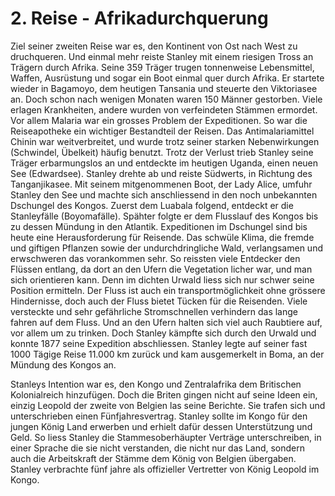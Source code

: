 # 2. Reise - Afrikadurchquerung

Ziel seiner zweiten Reise war es, den Kontinent von Ost nach West zu druchqueren. Und einmal mehr reiste Stanley mit einem riesigen Tross an Trägern durch Afrika. Seine 359 Träger trugen tonnenweise Lebensmittel, Waffen, Ausrüstung und sogar ein Boot einmal quer durch Afrika. 
Er startete wieder in Bagamoyo, dem heutigen Tansania und steuerte den Viktoriasee an. Doch schon nach wenigen Monaten waren 150 Männer gestorben. Viele erlagen Krankheiten, andere wurden von verfeindeten Stämmen ermordet. Vor allem Malaria war ein grosses Problem der Expeditionen. So war die Reiseapotheke ein wichtiger Bestandteil der Reisen. Das Antimalariamittel Chinin war weitverbreitet, und wurde trotz seiner starken Nebenwirkungen (Schwindel, Übelkeit) häufig benutzt. 
Trotz der Verlust trieb Stanley seine Träger erbarmungslos an und entdeckte im heutigen Uganda, einen neuen See (Edwardsee). Stanley drehte ab und reiste Südwerts, in Richtung des Tanganjikasee. Mit seinem mitgenommenen Boot, der Lady Alice, umfuhr Stanley den See und machte sich anschliessend in den noch unbekannten Dschungel des Kongos. Zuerst dem Luabala folgend, entdeckt er die Stanleyfälle (Boyomafälle). Spähter folgte er dem Flusslauf des Kongos bis zu dessen Mündung in den Atlantik. 
Expeditionen im Dschungel sind bis heute eine Herausforderung für Reisende. Das schwüle Klima, die fremde und giftigen Pflanzen sowie der undurchdringliche Wald, verlangsamen und erwschweren das vorankommen sehr. So reissten viele Entdecker den Flüssen entlang, da dort an den Ufern die Vegetation licher war, und man sich orientieren kann. Denn im dichten Urwald liess sich nur schwer seine Position ermitteln. Der Fluss ist auch ein transportmöglichkeit ohne grössere Hindernisse, doch auch der Fluss bietet Tücken für die Reisenden. Viele versteckte und sehr gefährliche Stromschnellen verhindern das lange fahren auf dem Fluss. Und an den Ufern halten sich viel auch Raubtiere auf, vor allem um zu trinken. Doch Stanley kämpfte sich durch den Urwald und konnte 1877 seine Expedition abschliessen. 
Stanley legte auf seiner fast 1000 Tägige Reise 11.000 km zurück und kam ausgemerkelt in Boma, an der Mündung des Kongos an. 

Stanleys Intention war es, den Kongo und Zentralafrika dem Britischen Kolonialreich hinzufügen. Doch die Briten gingen nicht auf seine Ideen ein, einzig Leopold der zweite von Belgien las seine Berichte. Sie trafen sich und unterschrieben einen Fünfjahresvertrag. Stanley sollte im Kongo für den jungen König Land erwerben und erhielt dafür dessen Unterstützung und Geld. So liess Stanley die Stammesoberhäupter Verträge unterschreiben, in einer Sprache die sie nicht verstanden, die nicht nur das Land, sondern auch die Arbeitskraft der Stämme dem König von Belgien übergaben. Stanley verbrachte fünf jahre als offizieller Vertretter von König Leopold im Kongo. 
